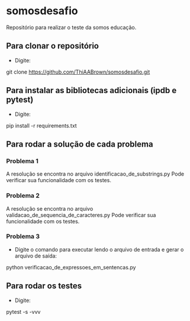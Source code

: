 # somosdesafio

Repositório para realizar o teste da somos educação.

## Para clonar o repositório

- Digite:

git clone https://github.com/ThiAABrown/somosdesafio.git

## Para instalar as bibliotecas adicionais (ipdb e pytest)

- Digite:

pip install -r requirements.txt

## Para rodar a solução de cada problema

### Problema 1 

A resolução se encontra no arquivo identificacao_de_substrings.py
Pode verificar sua funcionalidade com os testes.

### Problema 2

A resolução se encontra no arquivo validacao_de_sequencia_de_caracteres.py
Pode verificar sua funcionalidade com os testes.

### Problema 3

- Digite o comando para executar lendo o arquivo de entrada e gerar o arquivo de saída:

python verificacao_de_expressoes_em_sentencas.py

## Para rodar os testes 

- Digite:

pytest -s -vvv